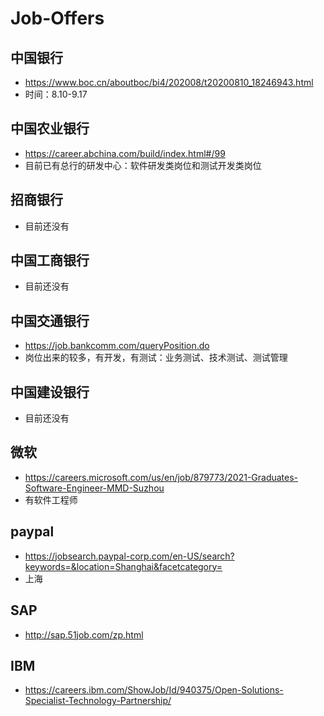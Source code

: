 # Job-Offers
## 中国银行
* https://www.boc.cn/aboutboc/bi4/202008/t20200810_18246943.html
* 时间：8.10-9.17

## 中国农业银行
* https://career.abchina.com/build/index.html#/99
* 目前已有总行的研发中心：软件研发类岗位和测试开发类岗位

## 招商银行
* 目前还没有

## 中国工商银行
* 目前还没有

## 中国交通银行
* https://job.bankcomm.com/queryPosition.do
* 岗位出来的较多，有开发，有测试：业务测试、技术测试、测试管理

## 中国建设银行
* 目前还没有

## 微软
* https://careers.microsoft.com/us/en/job/879773/2021-Graduates-Software-Engineer-MMD-Suzhou
* 有软件工程师

## paypal
* https://jobsearch.paypal-corp.com/en-US/search?keywords=&location=Shanghai&facetcategory=
* 上海

## SAP
* http://sap.51job.com/zp.html

## IBM
* https://careers.ibm.com/ShowJob/Id/940375/Open-Solutions-Specialist-Technology-Partnership/
